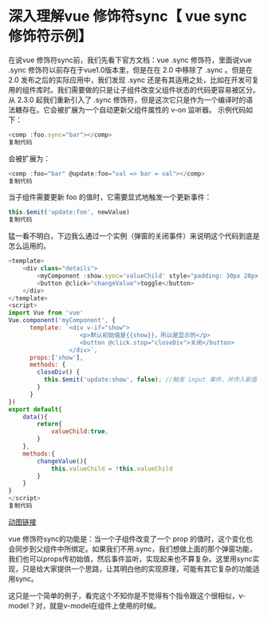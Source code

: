# 深入理解vue 修饰符sync【 vue sync修饰符示例】

在说vue 修饰符sync前，我们先看下官方文档：vue .sync 修饰符，里面说vue .sync 修饰符以前存在于vue1.0版本里，但是在在 2.0 中移除了 .sync 。但是在 2.0 发布之后的实际应用中，我们发现 .sync 还是有其适用之处，比如在开发可复用的组件库时。我们需要做的只是让子组件改变父组件状态的代码更容易被区分。从 2.3.0 起我们重新引入了 .sync 修饰符，但是这次它只是作为一个编译时的语法糖存在。它会被扩展为一个自动更新父组件属性的 v-on 监听器。 示例代码如下：

```js
<comp :foo.sync="bar"></comp>
复制代码
```

会被扩展为：

```js
<comp :foo="bar" @update:foo="val => bar = val"></comp>
复制代码
```

当子组件需要更新 foo 的值时，它需要显式地触发一个更新事件：

```js
this.$emit('update:foo', newValue)
复制代码
```

猛一看不明白，下边我么通过一个实例（弹窗的关闭事件）来说明这个代码到底是怎么运用的。

```js
<template>
    <div class="details">
        <myComponent :show.sync='valueChild' style="padding: 30px 20px 30px 5px;border:1px solid #ddd;margin-bottom: 10px;"></myComponent>
        <button @click="changeValue">toggle</button>
    </div>
</template>
<script>
import Vue from 'vue'
Vue.component('myComponent', {
      template: `<div v-if="show">
                    <p>默认初始值是{{show}}，所以是显示的</p>
                    <button @click.stop="closeDiv">关闭</button>
                 </div>`,
      props:['show'],
      methods: {
        closeDiv() {
          this.$emit('update:show', false); //触发 input 事件，并传入新值
        }
      }
})
export default{
    data(){
        return{
            valueChild:true,
        }
    },
    methods:{
        changeValue(){
            this.valueChild = !this.valueChild
        }
    }
}
</script>
复制代码
```

[动图链接](https://upload-images.jianshu.io/upload_images/7579449-1567b35b54771fc6.gif?imageMogr2/auto-orient/strip|imageView2/2/w/497/format/webp)

vue 修饰符sync的功能是：当一个子组件改变了一个 prop 的值时，这个变化也会同步到父组件中所绑定。如果我们不用.sync，我们想做上面的那个弹窗功能，我们也可以props传初始值，然后事件监听，实现起来也不算复杂。这里用sync实现，只是给大家提供一个思路，让其明白他的实现原理，可能有其它复杂的功能适用sync。

这只是一个简单的例子，看完这个不知你是不觉得有个指令跟这个很相似，v-model？对，就是v-model在组件上使用的时候。


